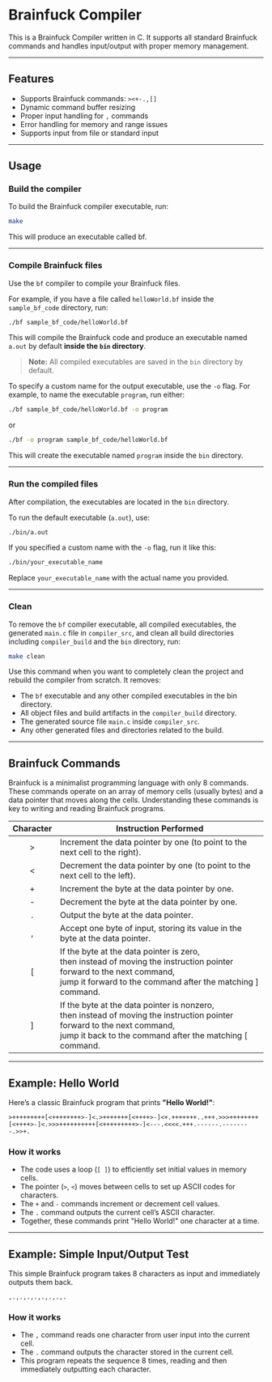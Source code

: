 # Brainfuck Compiler

This is a Brainfuck Compiler written in C. It supports all standard Brainfuck commands and handles input/output with proper memory management.

---

## Features

- Supports Brainfuck commands: `><+-.,[]`
- Dynamic command buffer resizing
- Proper input handling for `,` commands
- Error handling for memory and range issues
- Supports input from file or standard input

---

## Usage

### Build the compiler

To build the Brainfuck compiler executable, run:

```bash
make
```

This will produce an executable called bf.

---

### Compile Brainfuck files

Use the `bf` compiler to compile your Brainfuck files.

For example, if you have a file called `helloWorld.bf` inside the `sample_bf_code` directory, run:

```bash
./bf sample_bf_code/helloWorld.bf
```

This will compile the Brainfuck code and produce an executable named `a.out` by default **inside the `bin` directory**.

> **Note:** All compiled executables are saved in the `bin` directory by default.

To specify a custom name for the output executable, use the `-o` flag. For example, to name the executable `program`, run either:

```bash
./bf sample_bf_code/helloWorld.bf -o program
```

or

```bash
./bf -o program sample_bf_code/helloWorld.bf
```

This will create the executable named `program` inside the `bin` directory.

---

### Run the compiled files

After compilation, the executables are located in the `bin` directory.

To run the default executable (`a.out`), use:

```bash
./bin/a.out
```

If you specified a custom name with the `-o` flag, run it like this:

```bash
./bin/your_executable_name
```

Replace `your_executable_name` with the actual name you provided.

---

### Clean

To remove the `bf` compiler executable, all compiled executables, the generated `main.c` file in `compiler_src`, and clean all build directories including `compiler_build` and the `bin` directory, run:

```bash
make clean
```

Use this command when you want to completely clean the project and rebuild the compiler from scratch. It removes:

- The `bf` executable and any other compiled executables in the bin directory.
- All object files and build artifacts in the `compiler_build` directory.
- The generated source file `main.c` inside `compiler_src`.
- Any other generated files and directories related to the build.

---

## Brainfuck Commands

Brainfuck is a minimalist programming language with only 8 commands. These commands operate on an array of memory cells (usually bytes) and a data pointer that moves along the cells. Understanding these commands is key to writing and reading Brainfuck programs.


<table>
    <thead>
        <tr>
            <th style="text-align:center;">Character</th>
            <th style="text-align:center;">Instruction Performed</th>
        </tr>
    </thead>
    <tbody>
        <tr>
            <td style="text-align:center;">&gt;</td>
            <td style="text-align:left;">Increment the data pointer by one (to point to the next cell to the right).</td>
        </tr>
        <tr>
            <td style="text-align:center;">&lt;</td>
            <td style="text-align:left;">Decrement the data pointer by one (to point to the next cell to the left).</td>
        </tr>
        <tr>
            <td style="text-align:center;">+</td>
            <td style="text-align:left;">Increment the byte at the data pointer by one.</td>
        </tr>
        <tr>
            <td style="text-align:center;">-</td>
            <td style="text-align:left;">Decrement the byte at the data pointer by one.</td>
        </tr>
        <tr>
            <td style="text-align:center;">.</td>
            <td style="text-align:left;">Output the byte at the data pointer.</td>
        </tr>
        <tr>
            <td style="text-align:center;">,</td>
            <td style="text-align:left;">Accept one byte of input, storing its value in the byte at the data pointer.</td>
        </tr>
        <tr>
            <td style="text-align:center;">[</td>
            <td style="text-align:left;">If the byte at the data pointer is zero,<br>then instead of moving the instruction pointer forward to the next command,<br>jump it forward to the command after the matching ] command.</td>
        </tr>
        <tr>
            <td style="text-align:center;">]</td>
            <td style="text-align:left;">If the byte at the data pointer is nonzero,<br>then instead of moving the instruction pointer forward to the next command,<br>jump it back to the command after the matching [ command.</td>
        </tr>
    </tbody>
</table>

---

## Example: Hello World

Here’s a classic Brainfuck program that prints **"Hello World!"**:

```brainfuck
>+++++++++[<++++++++>-]<.>+++++++[<++++>-]<+.+++++++..+++.>>>++++++++[<++++>-]<.>>>++++++++++[<+++++++++>-]<---.<<<<.+++.------.--------.>>+.
```

### How it works

- The code uses a loop (`[ ]`) to efficiently set initial values in memory cells.
- The pointer (`>`, `<`) moves between cells to set up ASCII codes for characters.
- The `+` and `-` commands increment or decrement cell values.
- The `.` command outputs the current cell’s ASCII character.
- Together, these commands print "Hello World!" one character at a time.

---

## Example: Simple Input/Output Test

This simple Brainfuck program takes 8 characters as input and immediately outputs them back.

```brainfuck
,.,.,.,.,.,.,.,.
```

### How it works

- The `,` command reads one character from user input into the current cell.
- The `.` command outputs the character stored in the current cell.
- This program repeats the sequence 8 times, reading and then immediately outputting each character.

